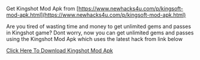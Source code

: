 Get Kingshot Mod Apk from [https://www.newhacks4u.com/p/kingsoft-mod-apk.html](https://www.newhacks4u.com/p/kingsoft-mod-apk.html)

Are you tired of wasting time and money to get unlimited gems and passes in Kingshot game? Dont worry, now you can get unlimited gems and passes using the Kingshot Mod Apk which uses the latest hack from link below

[Click Here To Download Kingshot Mod Apk](https://www.newhacks4u.com/p/kingsoft-mod-apk.html)
